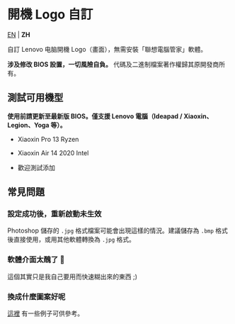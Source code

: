 # 開機 Logo 自訂

[EN](README.md) | **ZH**

自訂 Lenovo 电脑開機 Logo（畫面），無需安裝「聯想電腦管家」軟體。

**涉及修改 BIOS 設置，一切風險自負。** 代碼及二進制檔案著作權歸其原開發商所有。

## 測試可用機型

**使用前請更新至最新版 BIOS。僅支援 Lenovo 電腦（Ideapad / Xiaoxin、Legion、Yoga 等）。**

- Xiaoxin Pro 13 Ryzen

- Xiaoxin Air 14 2020 Intel

- 歡迎測試添加

## 常見問題

### 設定成功後，重新啟動未生效

Photoshop 儲存的 `.jpg` 格式檔案可能會出現這樣的情況。建議儲存為 `.bmp` 格式後直接使用，或用其他軟體轉換為 `.jpg` 格式。

### 軟體介面太醜了 🤯

這個其實只是我自己要用而快速糊出來的東西 ;)

### 換成什麼圖案好呢

[這裡](https://github.com/Coxxs/LogoDiy/tree/master/Examples) 有一些例子可供參考。
